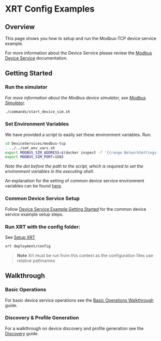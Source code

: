 # XRT Config Examples

## Overview

This page shows you how to setup and run the Modbus-TCP device service example.

For more information about the Device Service please review the [Modbus Device Service](hhttps://docs.iotechsys.com/edge-xrt20/device-service-components/modbus-device-service-component.html) documentation.

## Getting Started

### **Run the simulator**

_For more information about the Modbus device simulator, see [Modbus Simulator](https://docs.iotechsys.com/edge-xrt20/simulators/modbus/overview.html)._

```bash
./commands/start_device_sim.sh
```

### **Set Environment Variables**

We have provided a script to easily set these environment variables. Run:

```bash
cd DeviceServices/modbus-tcp
. ../../set_env_vars.sh
export MODBUS_SIM_ADDRESS=$(docker inspect -f '{{range.NetworkSettings.Networks}}{{.IPAddress}}{{end}}' modbus-sim)
export MODBUS_SIM_PORT=1502
```

_Note the dot before the path to the script, which is required to set the environment variables in the executing shell._

An explanation for the setting of common device service environment variables can be
found [here](../interactive-walkthrough/ds-getting-started-common.md#Device-service-configuration-setup).

### **Common Device Service Setup**

Follow [Device Service Example Getting Started](../interactive-walkthrough/ds-getting-started-common.md) for the common device service example setup steps.

### **Run XRT with the config folder:**

See [Setup XRT](../interactive-walkthrough/setup-xrt.md)

```bash
xrt deployment/config
```

> **Note** Xrt must be run from this context as the configuration files use relative pathnames

## Walkthrough

### Basic Operations

For basic device service operations see the [Basic Operations Walkthrough](../interactive-walkthrough/basic-operations.md) guide.

### Discovery & Profile Generation

For a walkthrough on device discovery and profile generation see the [Discovery](../interactive-walkthrough/discovery.md) guide.
